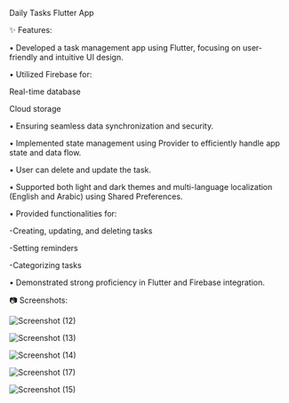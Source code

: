 Daily Tasks Flutter App

✨ Features:

• Developed a task management app using Flutter, focusing on user-friendly and intuitive UI design.

• Utilized Firebase for:

Real-time database

Cloud storage

• Ensuring seamless data synchronization and security.

• Implemented state management using Provider to efficiently handle app state and data flow.

• User can delete and update the task.

• Supported both light and dark themes and multi-language localization (English and Arabic) using Shared Preferences.

• Provided functionalities for:

-Creating, updating, and deleting tasks

-Setting reminders

-Categorizing tasks

• Demonstrated strong proficiency in Flutter and Firebase integration.

📷 Screenshots:

![Screenshot (12)](https://github.com/user-attachments/assets/ab03ed74-6e69-4c65-8d02-d54cac8eb087)

![Screenshot (13)](https://github.com/user-attachments/assets/18f55dc4-7488-44b2-97e6-bdd721f2f39f)

![Screenshot (14)](https://github.com/user-attachments/assets/32dd67ee-638a-4d2b-bb2a-466c8f4464ea)

![Screenshot (17)](https://github.com/user-attachments/assets/f5082da1-3b8f-4e10-907b-e1d606df9ac8)

![Screenshot (15)](https://github.com/user-attachments/assets/4804b2da-42d0-44be-a836-a4f20c0c4082)



